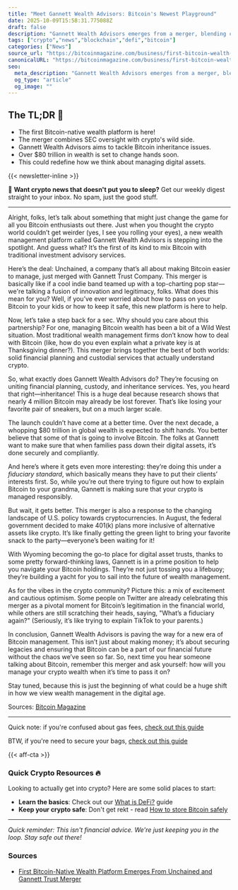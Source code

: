 ```yaml
---
title: "Meet Gannett Wealth Advisors: Bitcoin's Newest Playground"
date: 2025-10-09T15:58:31.775088Z
draft: false
description: "Gannett Wealth Advisors emerges from a merger, blending crypto with traditional finance. Discover what this means for Bitcoin and your wealth."
tags: ["crypto","news","blockchain","defi","bitcoin"]
categories: ["News"]
source_url: "https://bitcoinmagazine.com/business/first-bitcoin-wealth-platform-comes-from-merger"
canonicalURL: "https://bitcoinmagazine.com/business/first-bitcoin-wealth-platform-comes-from-merger"
seo:
  meta_description: "Gannett Wealth Advisors emerges from a merger, blending crypto with traditional finance. Discover what this means for Bitcoin and your wealth."
  og_type: "article"
  og_image: ""
---
```


## The TL;DR 📝

- The first Bitcoin-native wealth platform is here!
- The merger combines SEC oversight with crypto's wild side.
- Gannett Wealth Advisors aims to tackle Bitcoin inheritance issues.
- Over $80 trillion in wealth is set to change hands soon.
- This could redefine how we think about managing digital assets.

{{< newsletter-inline >}}

📧 **Want crypto news that doesn't put you to sleep?** Get our weekly digest straight to your inbox. No spam, just the good stuff.

---

Alright, folks, let’s talk about something that might just change the game for all you Bitcoin enthusiasts out there. Just when you thought the crypto world couldn’t get weirder (yes, I see you rolling your eyes), a new wealth management platform called Gannett Wealth Advisors is stepping into the spotlight. And guess what? It’s the first of its kind to mix Bitcoin with traditional investment advisory services. 

Here’s the deal: Unchained, a company that’s all about making Bitcoin easier to manage, just merged with Gannett Trust Company. This merger is basically like if a cool indie band teamed up with a top-charting pop star—we're talking a fusion of innovation and legitimacy, folks. What does this mean for you? Well, if you’ve ever worried about how to pass on your Bitcoin to your kids or how to keep it safe, this new platform is here to help. 

Now, let’s take a step back for a sec. Why should you care about this partnership? For one, managing Bitcoin wealth has been a bit of a Wild West situation. Most traditional wealth management firms don’t know how to deal with Bitcoin (like, how do you even explain what a private key is at Thanksgiving dinner?). This merger brings together the best of both worlds: solid financial planning and custodial services that actually understand crypto. 

So, what exactly does Gannett Wealth Advisors do? They’re focusing on uniting financial planning, custody, and inheritance services. Yes, you heard that right—inheritance! This is a huge deal because research shows that nearly 4 million Bitcoin may already be lost forever. That’s like losing your favorite pair of sneakers, but on a much larger scale. 

The launch couldn’t have come at a better time. Over the next decade, a whopping $80 trillion in global wealth is expected to shift hands. You better believe that some of that is going to involve Bitcoin. The folks at Gannett want to make sure that when families pass down their digital assets, it’s done securely and compliantly. 

And here’s where it gets even more interesting: they’re doing this under a *fiduciary standard*, which basically means they have to put their clients’ interests first. So, while you’re out there trying to figure out how to explain Bitcoin to your grandma, Gannett is making sure that your crypto is managed responsibly. 

But wait, it gets better. This merger is also a response to the changing landscape of U.S. policy towards cryptocurrencies. In August, the federal government decided to make 401(k) plans more inclusive of alternative assets like crypto. It’s like finally getting the green light to bring your favorite snack to the party—everyone’s been waiting for it! 

With Wyoming becoming the go-to place for digital asset trusts, thanks to some pretty forward-thinking laws, Gannett is in a prime position to help you navigate your Bitcoin holdings. They’re not just tossing you a lifebuoy; they’re building a yacht for you to sail into the future of wealth management. 

As for the vibes in the crypto community? Picture this: a mix of excitement and cautious optimism. Some people on Twitter are already celebrating this merger as a pivotal moment for Bitcoin’s legitimation in the financial world, while others are still scratching their heads, saying, "What’s a fiduciary again?" (Seriously, it’s like trying to explain TikTok to your parents.) 

In conclusion, Gannett Wealth Advisors is paving the way for a new era of Bitcoin management. This isn’t just about making money; it’s about securing legacies and ensuring that Bitcoin can be a part of our financial future without the chaos we’ve seen so far. So, next time you hear someone talking about Bitcoin, remember this merger and ask yourself: how will you manage your crypto wealth when it’s time to pass it on? 

Stay tuned, because this is just the beginning of what could be a huge shift in how we view wealth management in the digital age. 

Sources: [Bitcoin Magazine](https://bitcoinmagazine.com/business/first-bitcoin-wealth-platform-comes-from-merger)

---

Quick note: if you're confused about gas fees, [check out this guide](/pages/ethereum-gas-fees-guide/)

BTW, if you're need to secure your bags, [check out this guide](/pages/how-to-store-bitcoin-safely/)

{{< aff-cta >}}

### Quick Crypto Resources 🔥

Looking to actually get into crypto? Here are some solid places to start:
- **Learn the basics**: Check out our [What is DeFi?](/pages/what-is-defi/) guide
- **Keep your crypto safe**: Don't get rekt - read [How to store Bitcoin safely](/pages/how-to-store-bitcoin-safely/)


---

_Quick reminder: This isn't financial advice. We're just keeping you in the loop. Stay safe out there!_

### Sources
- [First Bitcoin-Native Wealth Platform Emerges From Unchained and Gannett Trust Merger](https://bitcoinmagazine.com/business/first-bitcoin-wealth-platform-comes-from-merger)


